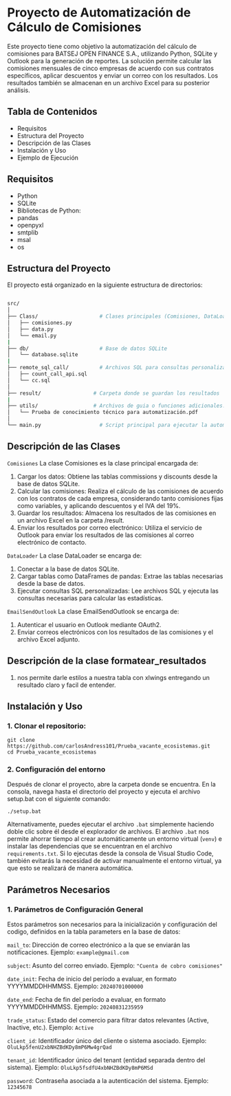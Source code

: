 # Proyecto de Automatización de Cálculo de Comisiones
Este proyecto tiene como objetivo la automatización del cálculo de comisiones para BATSEJ OPEN FINANCE S.A., utilizando Python, SQLite y Outlook para la generación de reportes. La solución permite calcular las comisiones mensuales de cinco empresas de acuerdo con sus contratos específicos, aplicar descuentos y enviar un correo con los resultados. Los resultados también se almacenan en un archivo Excel para su posterior análisis.
## Tabla de Contenidos
* Requisitos
* Estructura del Proyecto
* Descripción de las Clases
* Instalación y Uso
* Ejemplo de Ejecución

## Requisitos
* Python
* SQLite
* Bibliotecas de Python:
* pandas
* openpyxl
* smtplib
* msal
* os

## Estructura del Proyecto
El proyecto está organizado en la siguiente estructura de directorios:
```bash

src/
│
├── Class/                    # Clases principales (Comisiones, DataLoader, EmailSendOutlook)
│   ├── comisiones.py
│   ├── data.py
│   └── email.py
|
├── db/                       # Base de datos SQLite
│   └── database.sqlite
|
├── remote_sql_call/          # Archivos SQL para consultas personalizadas
│   ├── count_call_api.sql
│   └── cc.sql
│
├── result/                 # Carpeta donde se guardan los resultados
|
├── utils/                  # Archivos de guia o funciones adicionales.
│   └── Prueba de conocimiento técnico para automatización.pdf
│
└── main.py                   # Script principal para ejecutar la automatización

```

## Descripción de las Clases
`Comisiones`
La clase Comisiones es la clase principal encargada de:

1. Cargar los datos: Obtiene las tablas commissions y discounts desde la base de datos SQLite.
2. Calcular las comisiones: Realiza el cálculo de las comisiones de acuerdo con los contratos de cada empresa, considerando tanto comisiones fijas como variables, y aplicando descuentos y el IVA del 19%.
3. Guardar los resultados: Almacena los resultados de las comisiones en un archivo Excel en la carpeta /result.
4. Enviar los resultados por correo electrónico: Utiliza el servicio de Outlook para enviar los resultados de las comisiones al correo electrónico de contacto.
   
`DataLoader`
La clase DataLoader se encarga de:

1. Conectar a la base de datos SQLite.
2. Cargar tablas como DataFrames de pandas: Extrae las tablas necesarias desde la base de datos.
3. Ejecutar consultas SQL personalizadas: Lee archivos SQL y ejecuta las consultas necesarias para calcular las estadísticas.

`EmailSendOutlook`
La clase EmailSendOutlook se encarga de:

1. Autenticar el usuario en Outlook mediante OAuth2.
2. Enviar correos electrónicos con los resultados de las comisiones y el archivo Excel adjunto.
## Descripción de la clase formatear_resultados
1. nos permite darle estilos a nuestra tabla con xlwings entregando un resultado claro y facil de entender.

## Instalación y Uso
### 1. Clonar el repositorio:
```
git clone https://github.com/carlosAndress101/Prueba_vacante_ecosistemas.git
cd Prueba_vacante_ecosistemas
```
### 2. Configuración del entorno
Después de clonar el proyecto, abre la carpeta donde se encuentra. En la consola, navega hasta el directorio del proyecto y ejecuta el archivo setup.bat con el siguiente comando:
```
./setup.bat
```
Alternativamente, puedes ejecutar el archivo `.bat` simplemente haciendo doble clic sobre él desde el explorador de archivos.
El archivo `.bat` nos permite ahorrar tiempo al crear automáticamente un entorno virtual (`venv`) e instalar las dependencias que se encuentran en el archivo `requirements.txt`. Si lo ejecutas desde la consola de Visual Studio Code, también evitarás la necesidad de activar manualmente el entorno virtual, ya que esto se realizará de manera automática.

## Parámetros Necesarios
### 1. Parámetros de Configuración General
Estos parámetros son necesarios para la inicialización y configuración del codigo, definidos en la tabla parameters en la base de datos:

`mail_to`: Dirección de correo electrónico a la que se enviarán las notificaciones.
Ejemplo: `example@gmail.com`

`subject`: Asunto del correo enviado.
Ejemplo: `"Cuenta de cobro comisiones"`

`date_init`: Fecha de inicio del período a evaluar, en formato YYYYMMDDHHMMSS.
Ejemplo: `20240701000000`

`date_end`: Fecha de fin del período a evaluar, en formato YYYYMMDDHHMMSS.
Ejemplo: `20240831235959`

`trade_status`: Estado del comercio para filtrar datos relevantes (Active, Inactive, etc.).
Ejemplo: `Active`

`client_id`: Identificador único del cliente o sistema asociado.
Ejemplo: `OluLkp5fenU2xbNHZBdKDy8mP6Mw4grQad`

`tenant_id`: Identificador único del tenant (entidad separada dentro del sistema).
Ejemplo: `OluLkp5fsdfU4xbNHZBdKDy8mP6MSd`

`password`: Contraseña asociada a la autenticación del sistema.
Ejemplo: `12345678`

